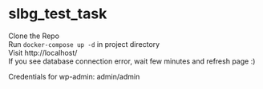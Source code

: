 # slbg_test_task

Clone the Repo  
Run `docker-compose up -d` in project directory  
Visit http://localhost/  
If you see database connection error, wait few minutes and refresh page :)   

Credentials for wp-admin: admin/admin
